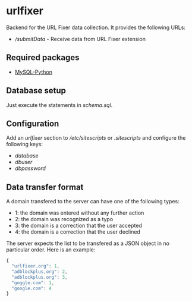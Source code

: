 urlfixer
========

Backend for the URL Fixer data collection. It provides the following URLs:

* */submitData* - Receive data from URL Fixer extension

Required packages
-----------------

* [MySQL-Python](http://mysql-python.sourceforge.net/)

Database setup
--------------

Just execute the statements in _schema.sql_.

Configuration
-------------

Add an _urlfixer_ section to _/etc/sitescripts_ or _.sitescripts_ and configure the following keys:

* _database_
* _dbuser_
* _dbpassword_

Data transfer format
----------------------------

A domain transfered to the server can have one of the following types:

* 1: the domain was entered without any further action
* 2: the domain was recognized as a typo
* 3: the domain is a correction that the user accepted
* 4: the domain is a correction that the user declined

The server expects the list to be transfered as a JSON object in no particular order. Here is an example:

```js
{
  "urlfixer.org": 1,
  "adblockplus,org": 2,
  "adblockplus.org": 3,
  "goggle.com": 1,
  "google.com": 4
}
```
